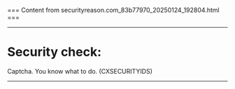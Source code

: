 === Content from securityreason.com_83b77970_20250124_192804.html ===


---

# Security check:

Captcha. You know what to do. (CXSECURITYIDS)

---


